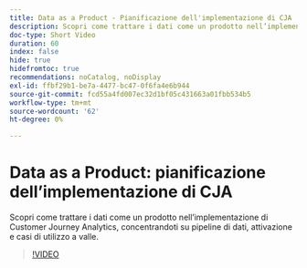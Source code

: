 ```yaml
---
title: Data as a Product - Pianificazione dell'implementazione di CJA
description: Scopri come trattare i dati come un prodotto nell’implementazione di Customer Journey Analytics, concentrandoti su pipeline di dati, attivazione e casi di utilizzo a valle.
doc-type: Short Video
duration: 60
index: false
hide: true
hidefromtoc: true
recommendations: noCatalog, noDisplay
exl-id: ffbf29b1-be7a-4477-bc47-0f6fa4e6b944
source-git-commit: fcd55a4fd007ec32d1bf05c431663a01fbb534b5
workflow-type: tm+mt
source-wordcount: '62'
ht-degree: 0%

---
```


# Data as a Product: pianificazione dell’implementazione di CJA

Scopri come trattare i dati come un prodotto nell’implementazione di Customer Journey Analytics, concentrandoti su pipeline di dati, attivazione e casi di utilizzo a valle.

<!-- 62_S113_3442460_59_data-as-a-product-planning-your-cja-implementation -->
>[!VIDEO](https://video.tv.adobe.com/v/3458332/?learn=on&enablevpops=true)
